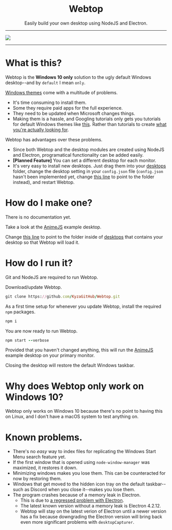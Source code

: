 <h1 align="center">
 Webtop
</h1>
<p align="center">
 Easily build your own desktop using NodeJS and Electron.
 <hr>
 <img src="images/TeQSwA.gif" />
</p>
<hr>

# What is this?

Webtop is the **Windows 10 only** solution to the ugly default Windows desktop--and by `default` I mean `only`.

[Windows themes](https://www.deviantart.com/tag/windows10themes) come with a multitude of problems.

 - It's time consuming to install them.
 - Some they require paid apps for the full experience.
 - They need to be updated when Microsoft changes things.
 - Making them is a hassle, and Googling tutorials only gets you tutorials for default Windows themes like [this](https://www.laptopmag.com/articles/make-windows-10-theme). Rather than tutorials to create [what you're actually looking for](https://www.deviantart.com/tag/windows10themes).

Webtop has advantages over these problems.

 - Since both Webtop and the desktop modules are created using NodeJS and Electron, programatical functionality can be added easily.
 - **[Planned Feature]** You can set a different desktop for each monitor.
 - It's very easy to install new desktops. Just drag them into your [desktops](https://github.com/KyzaGitHub/Webtop/tree/master/desktops) folder, change the desktop setting in your `config.json` file (`config.json` hasn't been implemented yet, change [this line](https://github.com/KyzaGitHub/Webtop/blob/7a18466b66af857908a98b0a7c5827696cda4c1a/index.js#L38) to point to the folder instead), and restart Webtop.

# How do I make one?

There is no documentation yet.

Take a look at the [AnimeJS](https://github.com/KyzaGitHub/Webtop/tree/master/desktops/AnimeJS) example desktop.

Change [this line](https://github.com/KyzaGitHub/Webtop/blob/7a18466b66af857908a98b0a7c5827696cda4c1a/index.js#L38) to point to the folder inside of [desktops](https://github.com/KyzaGitHub/Webtop/tree/master/desktops) that contains your desktop so that Webtop will load it.

# How do I run it?

Git and NodeJS are required to run Webtop.

Download/update Webtop.

```ruby
git clone https://github.com/KyzaGitHub/Webtop.git
```

As a first time setup for whenever you update Webtop, install the required `npm` packages.

```ruby
npm i
```

You are now ready to run Webtop.

```ruby
npm start --verbose
```

Provided that you haven't changed anything, this will run the [AnimeJS](https://github.com/KyzaGitHub/Webtop/tree/master/desktops/AnimeJS) example desktop on your primary monitor. 

Closing the desktop will restore the default Windows taskbar.

# Why does Webtop only work on Windows 10?

Webtop only works on Windows 10 because there's no point to having this on Linux, and I don't have a macOS system to test anything on.

# Known problems.

 - There's no _easy_ way to index files for replicating the Windows Start Menu search feature yet.
 - If the first window that is opened using `node-window-manager` was maximized, it restores it down.
 - Minimizing windows makes you lose them. This can be counteracted for now by restoring them.
 - Windows that get moved to the hidden icon tray on the default taskbar--such as Discord when you close it--makes you lose them.
 - The program crashes because of a memory leak in Electron.
   - This is due to [a regressed problem with Electron](https://github.com/electron/electron/issues/21555).
   - The latest known version without a memory leak is Electron 4.2.12.
   - Webtop will stay on the latest verion of Electron until a newer version has a fix because downgrading the Electron version will bring back even more significant problems with `desktopCapturer`.
